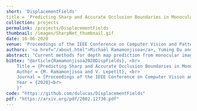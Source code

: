 ```yaml
---
short: 'DisplacementFields'
title = 'Predicting Sharp and Accurate Occlusion Boundaries in Monocular Depth Estimation Using Displacement Fields'
collection: projects
permalink: /projects/DisplacementFields
thumbnail: /images/SharpNet_thumbnail.gif
date: 16-06-2020
venue: 'Proceedings of the IEEE Conference on Computer Vision and Pattern Recognition'
authors: '<a href="/about.html">Michaël Ramamonjisoa</a>, Yuming Du and Vincent Lepetit'
abstract: "Current methods for depth map prediction from monocular images tend to predict smooth, poorly  localized contours for  the occlusion boundaries in  the input  image.   This is  unfortunate as  occlusion boundaries  are important  cues to recognize objects, and as  we show, may lead to a way  to discover new objects  from scene  reconstruction.  To improve  predicted depth maps,  recent methods   rely on various  forms of filtering or predict an  additive residual depth map  to refine a  first estimate.  We instead  learn to predict, given  a depth map   predicted  by some  reconstruction method,  a  2D displacement  field able  to  re-sample pixels around the occlusion boundaries into sharper reconstructions.  Our method can be applied to the  output of any depth estimation method and is  fully  differentiable,  enabling  end-to-end  training.   For  evaluation,  we  manually annotated  the occlusion  boundaries in  all the  images in  the test  split of popular  NYUv2-Depth dataset. We show that our  approach improves the  localization of occlusion boundaries  for all state-of-the-art monocular depth  estimation   methods   that    we   could   evaluate,   without  degrading  the  depth  accuracy for the rest of the images."
bibtex: "@article{Ramamonjisoa2020DispFields}, <br>
    Title = {Predicting Sharp and Accurate Occlusion Boundaries in Monocular Depth Estimation Using Displacement Fields}, <br>
    Author = {M. Ramamonjisoa and V. Lepetit}, <br>
    Journal = {Proceedings of the IEEE Conference on Computer Vision and Pattern Recognition (CVPR)}, <br>
    Year = {2020}<br>
    }"
code: "https://github.com/dulucas/DisplacementFields"
pdf: "https://arxiv.org/pdf/2002.12730.pdf"
---
```


